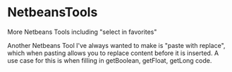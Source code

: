 # NetbeansTools
More Netbeans Tools including "select in favorites"

Another Netbeans Tool I've always wanted to make is "paste with replace", which when pasting allows you to replace content before it is inserted.  A use case for this is when filling in getBoolean, getFloat, getLong code.
